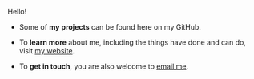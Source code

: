 Hello!

- Some of **my projects** can be found here on my GitHub.

- To **learn more** about me, including the things have done and can do, visit [my website](https://tjkuson.me/).

- To **get in touch**, you are also welcome to [email me](mailto:mail@tjkuson.me).
